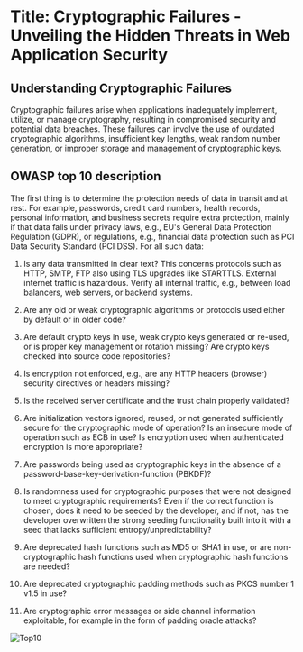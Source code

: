 # Title: Cryptographic Failures - Unveiling the Hidden Threats in Web Application Security

## Understanding Cryptographic Failures

Cryptographic failures arise when applications inadequately implement, utilize, or manage cryptography, resulting in compromised security and potential data breaches. These failures can involve the use of outdated cryptographic algorithms, insufficient key lengths, weak random number generation, or improper storage and management of cryptographic keys.

## OWASP top 10 description

The first thing is to determine the protection needs of data in transit and at rest. For example, passwords, credit card numbers, health records, personal information, and business secrets require extra protection, mainly if that data falls under privacy laws, e.g., EU's General Data Protection Regulation (GDPR), or regulations, e.g., financial data protection such as PCI Data Security Standard (PCI DSS). For all such data:

1. Is any data transmitted in clear text? This concerns protocols such as HTTP, SMTP, FTP also using TLS upgrades like STARTTLS. External internet traffic is hazardous. Verify all internal traffic, e.g., between load balancers, web servers, or backend systems.

2. Are any old or weak cryptographic algorithms or protocols used either by default or in older code?

3. Are default crypto keys in use, weak crypto keys generated or re-used, or is proper key management or rotation missing? Are crypto keys checked into source code repositories?

4. Is encryption not enforced, e.g., are any HTTP headers (browser) security directives or headers missing?

5. Is the received server certificate and the trust chain properly validated?

6. Are initialization vectors ignored, reused, or not generated sufficiently secure for the cryptographic mode of operation? Is an insecure mode of operation such as ECB in use? Is encryption used when authenticated encryption is more appropriate?

7. Are passwords being used as cryptographic keys in the absence of a password-base-key-derivation-function (PBKDF)?

8. Is randomness used for cryptographic purposes that were not designed to meet cryptographic requirements? Even if the correct function is chosen, does it need to be seeded by the developer, and if not, has the developer overwritten the strong seeding functionality built into it with a seed that lacks sufficient entropy/unpredictability?

9. Are deprecated hash functions such as MD5 or SHA1 in use, or are non-cryptographic hash functions used when cryptographic hash functions are needed?

10. Are deprecated cryptographic padding methods such as PKCS number 1 v1.5 in use?

11. Are cryptographic error messages or side channel information exploitable, for example in the form of padding oracle attacks?

![Top10](assets/images/A02.png)
